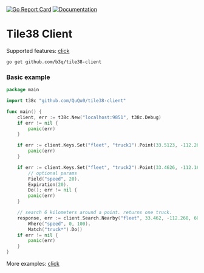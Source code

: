 [![Go Report Card](https://goreportcard.com/badge/github.com/b3q/tile38-client)](https://goreportcard.com/report/github.com/b3q/tile38-client)
[![Documentation](https://godoc.org/github.com/b3q/tile38-client?status.svg)](https://pkg.go.dev/github.com/b3q/tile38-client?tab=doc)
# Tile38 Client

Supported features: [click](TODO.md)

```
go get github.com/b3q/tile38-client
```

### Basic example

```go
package main

import t38c "github.com/QuQu0/tile38-client"

func main() {
	client, err := t38c.New("localhost:9851", t38c.Debug)
	if err != nil {
		panic(err)
	}

	if err := client.Keys.Set("fleet", "truck1").Point(33.5123, -112.2693).Do(); err != nil {
		panic(err)
	}

	if err := client.Keys.Set("fleet", "truck2").Point(33.4626, -112.1695).
		// optional params
		Field("speed", 20).
		Expiration(20).
		Do(); err != nil {
		panic(err)
	}

	// search 6 kilometers around a point. returns one truck.
	response, err := client.Search.Nearby("fleet", 33.462, -112.268, 6000).
		Where("speed", 0, 100).
		Match("truck*").Do()
	if err != nil {
		panic(err)
	}
}
```
More examples: [click](examples)